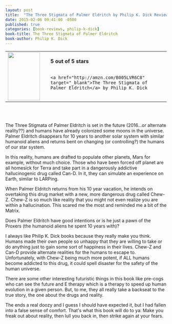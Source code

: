 ```yaml
---
layout: post
title:  "The Three Stigmata of Palmer Eldritch by Philip K. Dick Review"
date: 2015-02-06 09:41:00 -0500
published: true
categories: [book-reviews, philip-k-dick]
book-title: The Three Stigmata of Palmer Eldritch
book-author: Philip K. Dick
---
```


<table>
 <tr>
  <td><a href="http://amzn.com/B005LVR6C8" target="_blank"><img src="http://ecx.images-amazon.com/images/I/71aqL7sMbGL._SL1500_.jpg" style="height:150px; width:100px;"/></a></td>
  <td style="vertical-align:center; padding-left:25px;">    
    <b>5 out of 5 stars</b><br/><br/>

    <a href="http://amzn.com/B005LVR6C8" target="_blank">The Three Stigmata of Palmer Eldritch</a> by Philip K. Dick
  </td>
 </tr>
</table>

<br/><br/>

The Three Stigmata of Palmer Eldritch is set in the future (2016...or alternate reality??) and humans have already colonized some moons in the universe. Palmer Eldritch disappears for 10 years to another solar system with similar humanoid aliens and returns bent on changing (or controlling?) the humans of our star system.

In this reality, humans are drafted to populate other planets, Mars for example, without much choice. Those who have been forced off planet are all homesick for Terra and take part in a dangerously addictive hallucinogenic drug called Can-D. In it, they can simulate an experience on Earth, similar to LARPing. 

When Palmer Eldritch returns from his 10 year vacation, he intends on overtaking this drug market with a new, more dangerous drug called Chew-Z. Chew-Z is so much like reality that you might not even realize you are within a hallucination. This scared me the most and reminded me a bit of the Matrix. 

Does Palmer Eldritch have good intentions or is he just a pawn of the Proxers (the humanoid aliens he spent 10 years with)?

I always like Philip K. Dick books because they really make you think. Humans made their own people so unhappy that they are willing to take or do anything just to gain some sort of happiness in their lives. Chew-Z and Can-D provide alternate realities for the humans to escape to. Unfortunately, with Chew-Z being much more potent, if ALL humans become addicted to this drug, it could spell disaster for the safety of the human universe.

There are some other interesting futuristic things in this book like pre-cogs who can see the future and E therapy which is a therapy to speed up human evolution in a given person. But, to me, they all really take a backseat to the true story, the one about the drugs and reality.

The ends a real doozy and I guess I should have expected it, but I had fallen into a false sense of comfort. That's what this book will do to ya: Make you freak out about reality, then lull you back in, then strike again at your fears.